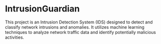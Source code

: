 ﻿# IntrusionGuardian
This project is an Intrusion Detection System (IDS) designed to detect and classify network intrusions and anomalies. It utilizes machine learning techniques to analyze network traffic data and identify potentially malicious activities.
